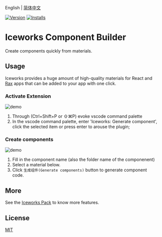 English | [简体中文](./README.md)

[![Version](https://vsmarketplacebadge.apphb.com/version/iceworks-team.iceworks-component-builder.svg)](https://marketplace.visualstudio.com/items?itemName=iceworks-team.iceworks-component-builder)
[![Installs](https://vsmarketplacebadge.apphb.com/installs-short/iceworks-team.iceworks-component-builder.svg)](https://marketplace.visualstudio.com/items?itemName=iceworks-team.iceworks-component-builder)

# Iceworks Component Builder

Create components quickly from materials.

## Usage

Iceworks provides a huge amount of high-quality materials for React and [Rax](https://rax.js.org/) apps that can be added to your app with one click.

### Activate Extension

![demo](https://user-images.githubusercontent.com/56879942/88181877-0b7faf00-cc62-11ea-9b90-3808f43d0499.gif)

1. Through (Ctrl+Shift+P or ⇧⌘P) evoke vscode command palette
2. In the vscode command palette, enter 'Iceworks: Generate component', click the selected item or press enter to arouse the plugin;

### Create components

![demo](https://user-images.githubusercontent.com/56879942/88181864-06bafb00-cc62-11ea-92a2-b1d05f9cb161.gif)

1. Fill in the component name (also the folder name of the componenent)
2. Select a material below.
3. Click `生成组件(Generate components)` button to generate component code.

## More

See the [Iceworks Pack](https://marketplace.visualstudio.com/items?itemName=iceworks-team.iceworks) to know more features.

## License

[MIT](https://github.com/ice-lab/iceworks/blob/master/LICENSE)
